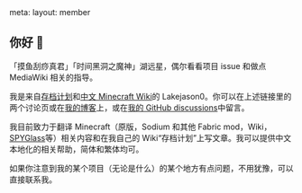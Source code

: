 <route lang="yaml">
meta:
  layout: member
</route>

## 你好 👋

「摸鱼刮痧真君」「时间黑洞之魔神」湖远星，偶尔看看项目 issue 和做点 MediaWiki 相关的指导。

我是来自[存档计划](https://files.lakejason0.ml/wiki/User_talk:Lakejason0)和[中文 Minecraft Wiki](https://minecraft-zh.gamepedia.com/User:Lakejason0)的 Lakejason0。你可以在上述链接里的两个讨论页或在[我的博客](https://lakejason0.wordpress.com)上，或在[我的 GitHub discussions](https://github.com/lakejason0/lakejason0/discussions)中留言。

我目前致力于翻译 Minecraft（原版，Sodium 和其他 Fabric mod，Wiki，[SPYGlass](https://github.com/SPYGlassMC/SPYGlass)等）相关内容和在我自己的 Wiki“存档计划”上写文章。我可以提供中文本地化的相关帮助，简体和繁体均可。

如果你注意到我的某个项目（无论是什么）的某个地方有点问题，不用犹豫，可以直接联系我。

